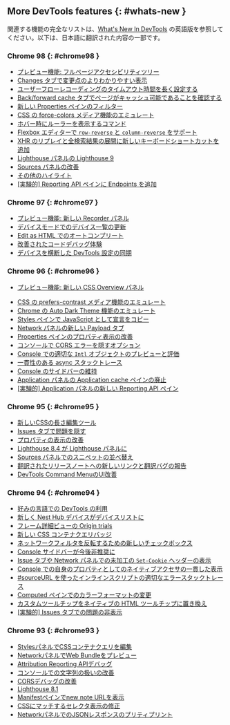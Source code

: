 ## More DevTools features {: #whats-new }

関連する機能の完全なリストは、<a href="/tags/new-in-devtools/" translate="no">What's New In DevTools</a> の英語版を参照してください。以下は、日本語に翻訳された内容の一部です。


<!-- ### Chrome 99 {: #chrome99 }

* [WebSocketリクエスト数の制限](/ja/blog/new-in-devtools-99/#websocket)
* [Application パネル内に新しく追加されたReporting API ペイン](/ja/blog/new-in-devtools-99/#reporting-api)
* [Recorder パネルに要素が可視／クリック可能になるまで待機する機能が追加](/ja/blog/new-in-devtools-99/#recorder)
* [コンソールのスタイル設定、フォーマット、フィルタの改善](/ja/blog/new-in-devtools-99/#console)
* [ソースマップファイルを使用した Chrome 拡張機能のデバッグ](/ja/blog/new-in-devtools-99/#extension)
* [Sources パネルのソースフォルダツリーの改善](/ja/blog/new-in-devtools-99/#source-tree)
* [Sources パネルにワーカーのソースファイルを表示](/ja/blog/new-in-devtools-99/#worker-sourcemap)
* [Chrome の自動ダークテーマの更新](/ja/blog/new-in-devtools-99/#auto-dark-mode)
* [タッチ操作で使いやすいカラーピッカーとスプリットペイン](/ja/blog/new-in-devtools-99/#touch-friendly)
* [その他のハイライト](/ja/blog/new-in-devtools-99/#misc) -->


### Chrome 98 {: #chrome98 }
* [プレビュー機能: フルページアクセシビリティツリー](/ja/blog/new-in-devtools-98/#a11y-tree)
* [Changes タブで変更点のよりわかりやすい表示](/ja/blog/new-in-devtools-98/#changes)
* [ユーザーフローレコーディングのタイムアウト時間を長く設定する](/ja/blog/new-in-devtools-98/#recorder-timeout)
* [Back/forward cache タブでページがキャッシュ可能であることを確認する](/ja/blog/new-in-devtools-98/#bfcache)
* [新しい Properties ペインのフィルター](/ja/blog/new-in-devtools-98/#properties)
* [CSS の force-colors メディア機能のエミュレート](/ja/blog/new-in-devtools-98/#forced-colors)
* [ホバー時にルーラーを表示するコマンド](/ja/blog/new-in-devtools-98/#show-rulers)
* [Flexbox エディターで `row-reverse` と `column-reverse` をサポート](/ja/blog/new-in-devtools-98/#flexbox-editor)
* [XHR のリプレイと全検索結果の展開に新しいキーボードショートカットを追加](/ja/blog/new-in-devtools-98/#shortcuts)
* [Lighthouse パネルの Lighthouse 9](/ja/blog/new-in-devtools-98/#lighthouse)
* [Sources パネルの改善](/ja/blog/new-in-devtools-98/#sources)
* [その他のハイライト](/ja/blog/new-in-devtools-98/#misc)
* [[実験的] Reporting API ペインに Endpoints を追加](/ja/blog/new-in-devtools-98/#reporting-api)


### Chrome 97 {: #chrome97 }

* [プレビュー機能: 新しい Recorder パネル](/ja/blog/new-in-devtools-97/#recorder)
* [デバイスモードでのデバイス一覧の更新](/ja/blog/new-in-devtools-97/#device)
* [Edit as HTML でのオートコンプリート](/ja/blog/new-in-devtools-97/#code-completion)
* [改善されたコードデバッグ体験](/ja/blog/new-in-devtools-97/#debugging)
* [デバイスを横断した DevTools 設定の同期](/ja/blog/new-in-devtools-97/#sync)

### Chrome 96 {: #chrome96 }

* [プレビュー機能: 新しい CSS Overview パネル](/ja/blog/new-in-devtools-96/#css-overview)
<!-- * [Restored and improved CSS length edit and copy experince](/ja/blog/new-in-devtools-966/#length) -->
* [CSS の prefers-contrast メディア機能のエミュレート](/ja/blog/new-in-devtools-96/#prefers-contrast)
* [Chrome の Auto Dark Theme 機能のエミュレート](/ja/blog/new-in-devtools-96/#auto-dark-mode)
* [Styles ペインで JavaScript として宣言をコピー](/ja/blog/new-in-devtools-96/#copy-as-js)
* [Network パネルの新しい Payload タブ](/ja/blog/new-in-devtools-96/#payload)
* [Properties ペインのプロパティ表示の改善](/ja/blog/new-in-devtools-96/#properties)
* [コンソールで CORS エラーを隠すオプション](/ja/blog/new-in-devtools-96/#hide-cors-errors)
* [Console での適切な `Intl` オブジェクトのプレビューと評価](/ja/blog/new-in-devtools-96/#intl)
* [一貫性のある async スタックトレース](/ja/blog/new-in-devtools-96/#async)
* [Console のサイドバーの維持](/ja/blog/new-in-devtools-96/#console-sidebar)
* [Application パネルの Application cache ペインの廃止](/ja/blog/new-in-devtools-96/#app-cache)
* [[実験的] Application パネルの新しい Reporting API ペイン](/ja/blog/new-in-devtools-96/#reporting-api)

### Chrome 95 {: #chrome95 }

* [新しいCSSの長さ編集ツール](/ja//blog/new-in-devtools-95/#length)
* [Issues タブで問題を隠す](/ja/blog/new-in-devtools-95/#hide-issues)
* [プロパティの表示の改善](/ja/blog/new-in-devtools-95/#properties)
* [Lighthouse 8.4 が Lighthouse パネルに](/ja/blog/new-in-devtools-95/#lighthouse)
* [Sources パネルでのスニペットの並べ替え](/ja/blog/new-in-devtools-95/#snippets)
* [翻訳されたリリースノートへの新しいリンクと翻訳バグの報告](/ja/blog/new-in-devtools-95/#localized)
* [DevTools Command MenuのUI改善](/ja/blog/new-in-devtools-95/#command-menu)

### Chrome 94 {: #chrome94 }

* [好みの言語での DevTools の利用](/ja/blog/new/in/devtools-94/#localized)
* [新しく Nest Hub デバイスがデバイスリストに](/ja/blog/new/in/devtools-94/#nest-hub)
* [フレーム詳細ビューの Origin trials](/ja/blog/new/in/devtools-94/#origin-trials)
* [新しい CSS コンテナクエリバッジ](/ja/blog/new/in/devtools-94/#container-queries)
* [ネットワークフィルタを反転するための新しいチェックボックス](/ja/blog/new/in/devtools-94/#invert-network-filter)
* [Console サイドバーが今後非推奨に](/ja/blog/new/in/devtools-94/#deprecated)
* [Issue タブや Network パネルでの未加工の `Set-Cookie` ヘッダーの表示](/ja/blog/new/in/devtools-94/#raw-cookies)
* [Console での自身のプロパティとしてのネイティブアクセサの一貫した表示](/ja/blog/new/in/devtools-94/#native-accessors)
* [#sourceURL を使ったインラインスクリプトの適切なエラースタックトレース](/ja/blog/new/in/devtools-94/#inline-script)
* [Computed ペインでのカラーフォーマットの変更](/ja/blog/new/in/devtools-94/#color-unit)
* [カスタムツールチップをネイティブの HTML ツールチップに置き換え](/ja/blog/new/in/devtools-94/#tooltip)
* [[実験的] Issues タブでの問題の非表示](/ja/blog/new/in/devtools-94/#hide-issues)

### Chrome 93 {: #chrome93 }

* [StylesパネルでCSSコンテナクエリを編集](/ja/blog/new-in-devtools-93/#container-queries)
* [NetworkパネルでWeb Bundleをプレビュー](/ja/blog/new-in-devtools-93/#web-bundle)
* [Attribution Reporting APIデバッグ](/ja/blog/new-in-devtools-93/#attribution-reporting)
* [コンソールでの文字列の扱いの改善](/ja/blog/new-in-devtools-93/#string)
* [CORSデバッグの改善](/ja/blog/new-in-devtools-93/#cors)
* [Lighthouse 8.1](/ja/blog/new-in-devtools-93/#lighthouse)
* [Manifestペインでnew note URLを表示](/ja/blog/new-in-devtools-93/#new-note-url)
* [CSSにマッチするセレクタ表示の修正](/ja/blog/new-in-devtools-93/#matching-selectors)
* [NetworkパネルでのJSONレスポンスのプリティプリント](/ja/blog/new-in-devtools-93/#pretty-print-json)
